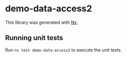 # demo-data-access2

This library was generated with [Nx](https://nx.dev).

## Running unit tests

Run `nx test demo-data-access2` to execute the unit tests.
